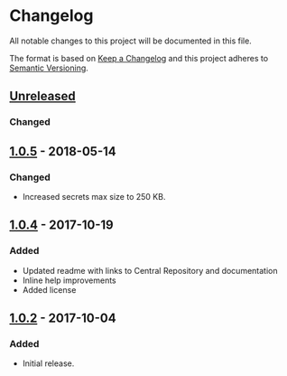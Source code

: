 # Changelog
All notable changes to this project will be documented in this file.

The format is based on [Keep a Changelog](http://keepachangelog.com/en/1.0.0/)
and this project adheres to [Semantic Versioning](http://semver.org/spec/v2.0.0.html).

## [Unreleased]
### Changed

## [1.0.5] - 2018-05-14
### Changed
- Increased secrets max size to 250 KB.

## [1.0.4] - 2017-10-19
### Added
- Updated readme with links to Central Repository and documentation
- Inline help improvements
- Added license 

## [1.0.2] - 2017-10-04
### Added
 - Initial release.

[Unreleased]: https://github.com/oneops/secrets-cli/compare/release-1.0.5...HEAD
[1.0.5]: https://github.com/oneops/secrets-cli/compare/release-1.0.4...release-1.0.5
[1.0.4]: https://github.com/oneops/secrets-cli/compare/1.0.2...release-1.0.4
[1.0.2]: https://github.com/oneops/secrets-cli/compare/1.0.2...1.0.2













